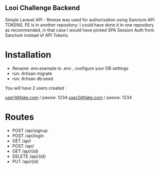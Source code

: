 ## Looi Challenge Backend

Simple Laravel API - Breeze was used for authorization using Sanctum API TOKENS.
FE is in another repository. I could have done it in one repository as recommended, in that case I would have picked SPA Session Auth from Sanctum instead of API Tokens.

# Installation

-   Rename .env.example to .env , configure your DB settings
-   run: Artisan migrate
-   run: Artisan db:seed

You will have 2 users created :

user1@fake.com / passw: 1234
user2@fake.com / passw: 1234

# Routes

-   POST /api/signup
-   POST /api/login
-   GET /api/
-   POST /api/
-   GET /api/{id}
-   DELETE /api/{id}
-   PUT /api/{id}
